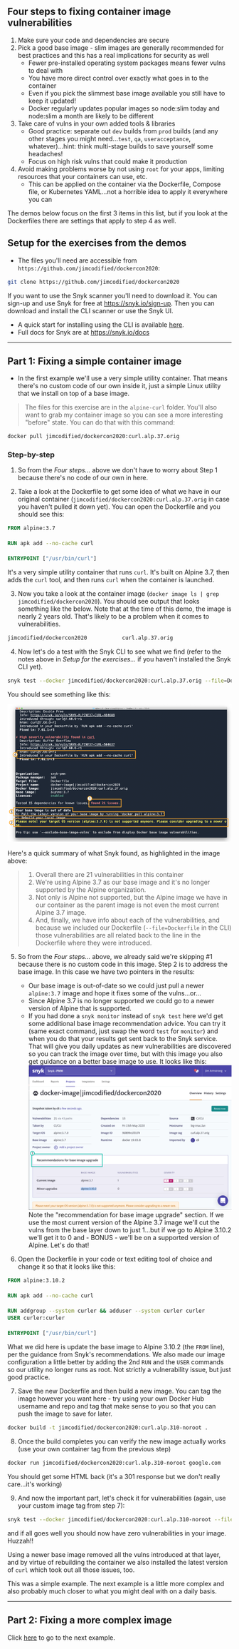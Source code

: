 ## Four steps to fixing container image vulnerabilities

1. Make sure your code and dependencies are secure
2. Pick a good base image - slim images are generally recommended for best practices and this has a real implications for security as well
    * Fewer pre-installed operating system packages means fewer vulns to deal with
    * You have more direct control over exactly what goes in to the container
    * Even if you pick the slimmest base image available you still have to keep it updated!
    * Docker regularly updates popular images so node:slim today and node:slim a month are likely to be different
3. Take care of vulns in your own added tools & libraries
    * Good practice: separate out `dev` builds from `prod` builds (and any other stages you might need...`test`, `qa`, `useracceptance`, whatever)...hint: think multi-stage builds to save yourself some headaches!
    * Focus on high risk vulns that could make it production
4. Avoid making problems worse by not using `root` for your apps, limiting resources that your containers can use, etc.
    * This can be applied on the container via the Dockerfile, Compose file, or Kubernetes YAML...not a horrible idea to apply it everywhere you can

The demos below focus on the first 3 items in this list, but if you look at the Dockerfiles there are settings that apply to step 4 as well.

## Setup for the exercises from the demos

* The files you'll need are accessible from `https://github.com/jimcodified/dockercon2020`:

```bash
git clone https://github.com/jimcodified/dockercon2020
```

If you want to use the Snyk scanner you'll need to download it. You can sign-up and use Snyk for free at https://snyk.io/sign-up. Then you can download and install the CLI scanner or use the Snyk UI.
* A quick start for installing using the CLI is available [here](https://support.snyk.io/hc/en-us/articles/360003087017-How-to-find-vulnerabilities-using-your-CLI).
* Full docs for Snyk are at https://snyk.io/docs

---

## Part 1: Fixing a simple container image

* In the first example we'll use a very simple utility container. That means there's no custom code of our own inside it, just a simple Linux utility that we install on top of a base image.

> The files for this exercise are in the `alpine-curl` folder.
> You'll also want to grab my container image so you can see a more interesting "before" state. You can do that with this command:
```bash
docker pull jimcodified/dockercon2020:curl.alp.37.orig
```

### Step-by-step

1. So from the _Four steps..._ above we don't have to worry about Step 1 because there's no code of our own in here.

2. Take a look at the Dockerfile to get some idea of what we have in our original container (`jimcodified/dockercon2020:curl.alp.37.orig` in case you haven't pulled it down yet). You can open the Dockerfile and you should see this:

```dockerfile
FROM alpine:3.7

RUN apk add --no-cache curl

ENTRYPOINT ["/usr/bin/curl"]
```
It's a very simple utility container that runs `curl`. It's built on Alpine 3.7, then adds the `curl` tool, and then runs `curl` when the container is launched.

3. Now you take a look at the container image (`docker image ls | grep jimcodified/dockercon2020`). You should see output that looks something like the below. Note that at the time of this demo, the image is nearly 2 years old. That's likely to be a problem when it comes to vulnerabilities.

```bash
jimcodified/dockercon2020           curl.alp.37.orig                                 9d899e1f01f4        23 months ago       5.5MB
```

4. Now let's do a test with the Snyk CLI to see what we find (refer to the notes above in _Setup for the exercises..._ if you haven't installed the Snyk CLI yet). 

```bash
snyk test --docker jimcodified/dockercon2020:curl.alp.37.orig --file=Dockerfile
```

You should see something like this:

![vulnerabilities](/images/demo1-original-vulns.png)

Here's a quick summary of what Snyk found, as highlighted in the image above:

> 1. Overall there are 21 vulnerabilities in this container
> 2. We're using Alpine 3.7 as our base image and it's no longer supported by the Alpine organization.
> 3. Not only is Alpine not supported, but the Alpine image we have in our container as the parent image is not even the most current Alpine 3.7 image.
> 4. And, finally, we have info about each of the vulnerabilities, and because we included our Dockerfile (`--file=Dockerfile` in the CLI) those vulnerabilities are all related back to the line in the Dockerfile where they were introduced.

5. So from the _Four steps..._ above, we already said we're skipping #1 because there is no custom code in this image. Step 2 is to address the base image. In this case we have two pointers in the results:
    * Our base image is out-of-date so we could just pull a newer `alpine:3.7` image and hope it fixes some of the vulns...or...
    * Since Alpine 3.7 is no longer supported we could go to a newer version of Alpine that is supported.
    * If you had done a `snyk monitor` instead of `snyk test` here we'd get some additional base image recommendation advice. You can try it (same exact command, just swap the word `test` for `monitor`) and when you do that your results get sent back to the Snyk service. That will give you daily updates as new vulnerabilities are discovered so you can track the image over time, but with this image you also get guidance on a better base image to use. It looks like this:
    ![snyk console](/images/demo1-base-recs.png)
    Note the "recommendation for base image upgrade" section. If we use the most current version of the Alpine 3.7 image we'll cut the vulns from the base layer down to just 1...but if we go to Alpine 3.10.2 we'll get it to 0 and - BONUS - we'll be on a supported version of Alpine. Let's do that!

6. Open the Dockerfile in your code or text editing tool of choice and change it so that it looks like this:

```dockerfile
FROM alpine:3.10.2

RUN apk add --no-cache curl

RUN addgroup --system curler && adduser --system curler curler
USER curler:curler

ENTRYPOINT ["/usr/bin/curl"]
```

What we did here is update the base image to Alpine 3.10.2 (the `FROM` line), per the guidance from Snyk's recommendations. We also made our image configuration a little better by adding the 2nd `RUN` and the `USER` commands so our utility no longer runs as root. Not strictly a vulnerability issue, but just good practice.

7. Save the new Dockerfile and then build a new image. You can tag the image however you want here - try using your own Docker Hub username and repo and tag that make sense to you so that you can push the image to save for later.

```bash
docker build -t jimcodified/dockercon2020:curl.alp.310-noroot .
```

8. Once the build completes you can verify the new image actually works (use your own container tag from the previous step)

```bash
docker run jimcodified/dockercon2020:curl.alp.310-noroot google.com
```

You should get some HTML back (it's a 301 response but we don't really care...it's working)

9. And now the important part, let's check it for vulnerabilities (again, use your custom image tag from step 7):

```bash
snyk test --docker jimcodified/dockercon2020:curl.alp.310-noroot --file=Dockerfile
```

and if all goes well you should now have zero vulnerabilities in your image. Huzzah!!

Using a newer base image removed all the vulns introduced at that layer, and by virtue of rebuilding the container we also installed the latest version of `curl` which took out all those issues, too.

This was a simple example. The next example is a little more complex and also probably much closer to what you might deal with on a daily basis. 

---

## Part 2: Fixing a more complex image

Click [here](WALKTHROUGH2.md) to go to the next example.

